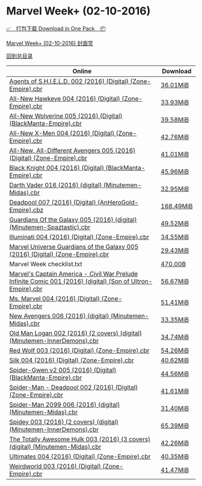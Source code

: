 # Marvel Week+ (02-10-2016)

[✅&emsp;打包下载 Download in One Pack&emsp;📦](https://pan.baidu.com/s/1eRMJJhw)

[Marvel Week+ (02-10-2016) 封面赏](/https://github.com/alicewish/markdown/blob/master/cover/Marvel-Week-02-10-2016-Covers.md)



[回到总目录](https://github.com/alicewish/markdown/blob/master/Catalogs.md)



Online | Download
--- | ---
[Agents of S.H.I.E.L.D. 002 (2016) (Digital) (Zone-Empire).cbr](https://github.com/alicewish/markdown/blob/master/comic/Agents-of-S-H-I-E-L-D-002-2016-Digital-Zone-Empire-cbr.md) | [36.01MiB](https://pan.baidu.com/s/1eRMJJhw#list/path=%2FMarvel%20Week%202016%20Q1%2FMarvel%20Week%2B%20%2802-10-2016%29%2F%E3%82%B5%E3%82%A2%E3%82%BB%E3%82%BB%E3%82%B3%E3%82%AA%E3%82%AA%E3%82%BF%E3%82%BB%E3%82%B7%E3%82%B7%E3%82%A8%E3%82%AD%E3%82%AF%E3%82%A8%E3%82%A2%E3%82%B9%E3%82%B1%E3%82%B5%E3%82%B1%E3%82%A6%E3%82%AF%E3%82%A4%E3%82%B7%E3%82%B1%E3%82%B7%E3%82%AA%E3%82%AF%E3%82%AA%E3%82%BB%E3%82%B5%E3%82%A2&parentPath=%2FMarvel%20Week%202016%20Q1)
[All-New Hawkeye 004 (2016) (Digital) (Zone-Empire).cbr](https://github.com/alicewish/markdown/blob/master/comic/All-New-Hawkeye-004-2016-Digital-Zone-Empire-cbr.md) | [33.93MiB](https://pan.baidu.com/s/1eRMJJhw#list/path=%2FMarvel%20Week%202016%20Q1%2FMarvel%20Week%2B%20%2802-10-2016%29%2F%E3%82%A4%E3%82%B1%E3%82%B3%E3%82%BF%E3%82%BD%E3%82%A4%E3%82%A6%E3%82%AF%E3%82%B5%E3%82%AF%E3%82%B9%E3%82%B3%E3%82%A8%E3%82%A4%E3%82%A8%E3%82%AA%E3%82%AB%E3%82%BD%E3%82%B3%E3%82%A8%E3%82%BD%E3%82%B1%E3%82%A6%E3%82%BF%E3%82%B9%E3%82%A8%E3%82%AD%E3%82%B5%E3%82%BB%E3%82%B5%E3%82%B5%E3%82%B5&parentPath=%2FMarvel%20Week%202016%20Q1)
[All-New Wolverine 005 (2016) (Digital) (BlackManta-Empire).cbr](https://github.com/alicewish/markdown/blob/master/comic/All-New-Wolverine-005-2016-Digital-BlackManta-Empire-cbr.md) | [39.58MiB](https://pan.baidu.com/s/1eRMJJhw#list/path=%2FMarvel%20Week%202016%20Q1%2FMarvel%20Week%2B%20%2802-10-2016%29%2F%E3%82%B5%E3%82%B5%E3%82%BB%E3%82%B3%E3%82%A2%E3%82%AB%E3%82%B9%E3%82%BB%E3%82%B5%E3%82%BD%E3%82%B3%E3%82%A8%E3%82%AB%E3%82%AB%E3%82%B9%E3%82%B9%E3%82%BF%E3%82%AB%E3%82%A8%E3%82%AF%E3%82%BD%E3%82%B9%E3%82%AA%E3%82%AB%E3%82%A2%E3%82%B1%E3%82%A4%E3%82%BB%E3%82%AA%E3%82%B3%E3%82%B5%E3%82%BD&parentPath=%2FMarvel%20Week%202016%20Q1)
[All-New X-Men 004 (2016) (Digital) (Zone-Empire).cbr](https://github.com/alicewish/markdown/blob/master/comic/All-New-X-Men-004-2016-Digital-Zone-Empire-cbr.md) | [42.76MiB](https://pan.baidu.com/s/1eRMJJhw#list/path=%2FMarvel%20Week%202016%20Q1%2FMarvel%20Week%2B%20%2802-10-2016%29%2F%E3%82%A6%E3%82%AD%E3%82%B9%E3%82%B1%E3%82%B7%E3%82%B5%E3%82%AF%E3%82%AB%E3%82%AA%E3%82%BD%E3%82%B9%E3%82%B7%E3%82%A8%E3%82%AB%E3%82%BF%E3%82%BD%E3%82%B7%E3%82%A4%E3%82%AA%E3%82%AB%E3%82%BB%E3%82%B5%E3%82%B9%E3%82%A8%E3%82%B9%E3%82%A4%E3%82%B9%E3%82%AB%E3%82%BB%E3%82%B1%E3%82%B1%E3%82%A2&parentPath=%2FMarvel%20Week%202016%20Q1)
[All-New, All-Different Avengers 005 (2016) (Digital) (Zone-Empire).cbr](https://github.com/alicewish/markdown/blob/master/comic/All-New-All-Different-Avengers-005-2016-Digital-Zone-Empire-cbr.md) | [41.01MiB](https://pan.baidu.com/s/1eRMJJhw#list/path=%2FMarvel%20Week%202016%20Q1%2FMarvel%20Week%2B%20%2802-10-2016%29%2F%E3%82%A8%E3%82%B9%E3%82%AB%E3%82%AA%E3%82%B1%E3%82%BB%E3%82%A6%E3%82%B1%E3%82%BD%E3%82%A2%E3%82%B1%E3%82%B1%E3%82%B3%E3%82%AD%E3%82%BB%E3%82%A4%E3%82%A2%E3%82%A2%E3%82%B5%E3%82%BF%E3%82%AD%E3%82%BB%E3%82%BB%E3%82%AA%E3%82%BF%E3%82%B3%E3%82%AB%E3%82%A8%E3%82%A4%E3%82%BB%E3%82%A2%E3%82%AD&parentPath=%2FMarvel%20Week%202016%20Q1)
[Black Knight 004 (2016) (Digital) (BlackManta-Empire).cbr](https://github.com/alicewish/markdown/blob/master/comic/Black-Knight-004-2016-Digital-BlackManta-Empire-cbr.md) | [45.96MiB](https://pan.baidu.com/s/1eRMJJhw#list/path=%2FMarvel%20Week%202016%20Q1%2FMarvel%20Week%2B%20%2802-10-2016%29%2F%E3%82%A6%E3%82%AD%E3%82%BD%E3%82%B9%E3%82%AD%E3%82%A2%E3%82%B7%E3%82%B3%E3%82%AB%E3%82%AA%E3%82%AB%E3%82%A4%E3%82%BD%E3%82%AF%E3%82%A2%E3%82%B5%E3%82%A6%E3%82%AD%E3%82%B9%E3%82%BB%E3%82%BD%E3%82%BF%E3%82%A4%E3%82%B5%E3%82%AF%E3%82%B1%E3%82%BF%E3%82%BB%E3%82%BB%E3%82%AF%E3%82%BB%E3%82%BB&parentPath=%2FMarvel%20Week%202016%20Q1)
[Darth Vader 016 (2016) (digital) (Minutemen-Midas).cbr](https://github.com/alicewish/markdown/blob/master/comic/Darth-Vader-016-2016-digital-Minutemen-Midas-cbr.md) | [32.95MiB](https://pan.baidu.com/s/1eRMJJhw#list/path=%2FMarvel%20Week%202016%20Q1%2FMarvel%20Week%2B%20%2802-10-2016%29%2F%E3%82%A6%E3%82%B3%E3%82%A6%E3%82%A2%E3%82%B1%E3%82%B5%E3%82%B5%E3%82%B1%E3%82%B7%E3%82%BF%E3%82%A6%E3%82%B9%E3%82%AF%E3%82%A6%E3%82%BB%E3%82%A6%E3%82%BF%E3%82%AF%E3%82%B7%E3%82%BD%E3%82%A4%E3%82%AD%E3%82%B3%E3%82%AD%E3%82%AA%E3%82%AB%E3%82%B9%E3%82%B7%E3%82%B3%E3%82%B9%E3%82%B1%E3%82%B9&parentPath=%2FMarvel%20Week%202016%20Q1)
[Deadpool 007 (2016) (Digital) (AnHeroGold-Empire).cbz](https://github.com/alicewish/markdown/blob/master/comic/Deadpool-007-2016-Digital-AnHeroGold-Empire-cbz.md) | [168.49MiB](https://pan.baidu.com/s/1eRMJJhw#list/path=%2FMarvel%20Week%202016%20Q1%2FMarvel%20Week%2B%20%2802-10-2016%29%2F%E3%82%BB%E3%82%A4%E3%82%AB%E3%82%BF%E3%82%BB%E3%82%A4%E3%82%A8%E3%82%A6%E3%82%B1%E3%82%A4%E3%82%B7%E3%82%AF%E3%82%AD%E3%82%B3%E3%82%BD%E3%82%AF%E3%82%B3%E3%82%AA%E3%82%AD%E3%82%B1%E3%82%B1%E3%82%A2%E3%82%BF%E3%82%BF%E3%82%A6%E3%82%AF%E3%82%AF%E3%82%B3%E3%82%B9%E3%82%BD%E3%82%AA%E3%82%B3&parentPath=%2FMarvel%20Week%202016%20Q1)
[Guardians Of the Galaxy 005 (2016) (digital) (Minutemen-Spaztastic).cbr](https://github.com/alicewish/markdown/blob/master/comic/Guardians-Of-Galaxy-005-2016-digital-Minutemen-Spaztastic-cbr.md) | [49.52MiB](https://pan.baidu.com/s/1eRMJJhw#list/path=%2FMarvel%20Week%202016%20Q1%2FMarvel%20Week%2B%20%2802-10-2016%29%2F%E3%82%A8%E3%82%B9%E3%82%B1%E3%82%AB%E3%82%AA%E3%82%AA%E3%82%A4%E3%82%B9%E3%82%B1%E3%82%A6%E3%82%B3%E3%82%A8%E3%82%B3%E3%82%B9%E3%82%B9%E3%82%AA%E3%82%A2%E3%82%AF%E3%82%A4%E3%82%BF%E3%82%B5%E3%82%A6%E3%82%B7%E3%82%AD%E3%82%B9%E3%82%AF%E3%82%AD%E3%82%B9%E3%82%AB%E3%82%A6%E3%82%BF%E3%82%B3&parentPath=%2FMarvel%20Week%202016%20Q1)
[Illuminati 004 (2016) (Digital) (Zone-Empire).cbr](https://github.com/alicewish/markdown/blob/master/comic/Illuminati-004-2016-Digital-Zone-Empire-cbr.md) | [34.55MiB](https://pan.baidu.com/s/1eRMJJhw#list/path=%2FMarvel%20Week%202016%20Q1%2FMarvel%20Week%2B%20%2802-10-2016%29%2F%E3%82%B5%E3%82%AF%E3%82%B3%E3%82%A2%E3%82%A4%E3%82%A4%E3%82%AB%E3%82%A6%E3%82%B1%E3%82%A4%E3%82%A4%E3%82%AF%E3%82%AF%E3%82%A6%E3%82%A6%E3%82%B7%E3%82%AF%E3%82%AD%E3%82%AF%E3%82%AF%E3%82%AF%E3%82%BF%E3%82%BB%E3%82%B1%E3%82%A8%E3%82%B9%E3%82%A8%E3%82%A6%E3%82%AB%E3%82%AA%E3%82%A2%E3%82%A8&parentPath=%2FMarvel%20Week%202016%20Q1)
[Marvel Universe Guardians of the Galaxy 005 (2016) (Digital) (Zone-Empire).cbr](https://github.com/alicewish/markdown/blob/master/comic/Marvel-Universe-Guardians-of-Galaxy-005-2016-Digital-Zone-Empire-cbr.md) | [29.43MiB](https://pan.baidu.com/s/1eRMJJhw#list/path=%2FMarvel%20Week%202016%20Q1%2FMarvel%20Week%2B%20%2802-10-2016%29%2F%E3%82%B7%E3%82%A4%E3%82%B9%E3%82%AF%E3%82%B3%E3%82%BF%E3%82%AB%E3%82%BB%E3%82%AB%E3%82%A8%E3%82%BB%E3%82%AB%E3%82%AB%E3%82%B7%E3%82%B9%E3%82%AF%E3%82%A8%E3%82%A6%E3%82%AD%E3%82%BB%E3%82%AB%E3%82%A2%E3%82%A2%E3%82%AA%E3%82%A6%E3%82%AF%E3%82%A4%E3%82%A4%E3%82%AF%E3%82%A2%E3%82%AF%E3%82%B1&parentPath=%2FMarvel%20Week%202016%20Q1)
Marvel Week checklist.txt | [470.00B](https://pan.baidu.com/s/1eRMJJhw#list/path=%2FMarvel%20Week%202016%20Q1%2FMarvel%20Week%2B%20%2802-10-2016%29%2F%E3%82%A2%E3%82%A4%E3%82%B1%E3%82%A6%E3%82%AA%E3%82%BD%E3%82%A6%E3%82%B9%E3%82%AA%E3%82%B5%E3%82%A4%E3%82%A2%E3%82%B7%E3%82%B7%E3%82%B3%E3%82%A6%E3%82%A4%E3%82%B7%E3%82%B1%E3%82%BB%E3%82%A2%E3%82%B9%E3%82%A6%E3%82%A2%E3%82%AD%E3%82%AB%E3%82%A4%E3%82%A2%E3%82%AF%E3%82%A2%E3%82%A8%E3%82%AB&parentPath=%2FMarvel%20Week%202016%20Q1)
[Marvel's Captain America - Civil War Prelude Infinite Comic 001 (2016) (digital) (Son of Ultron-Empire).cbr](https://github.com/alicewish/markdown/blob/master/comic/Marvels-Captain-America-Civil-War-Prelude-Infinite-Comic-001-2016-digital-Son-of-Ultron-Empire-cbr.md) | [56.67MiB](https://pan.baidu.com/s/1eRMJJhw#list/path=%2FMarvel%20Week%202016%20Q1%2FMarvel%20Week%2B%20%2802-10-2016%29%2F%E3%82%B3%E3%82%B5%E3%82%B5%E3%82%A2%E3%82%A4%E3%82%A8%E3%82%BB%E3%82%B1%E3%82%A4%E3%82%A4%E3%82%BD%E3%82%B9%E3%82%B3%E3%82%B5%E3%82%BB%E3%82%AD%E3%82%A2%E3%82%BF%E3%82%AD%E3%82%BD%E3%82%BD%E3%82%B5%E3%82%A6%E3%82%B7%E3%82%B9%E3%82%AB%E3%82%BF%E3%82%B9%E3%82%AB%E3%82%BD%E3%82%A2%E3%82%A6&parentPath=%2FMarvel%20Week%202016%20Q1)
[Ms. Marvel 004 (2016) (Digital) (Zone-Empire).cbr](https://github.com/alicewish/markdown/blob/master/comic/Ms-Marvel-004-2016-Digital-Zone-Empire-cbr.md) | [51.41MiB](https://pan.baidu.com/s/1eRMJJhw#list/path=%2FMarvel%20Week%202016%20Q1%2FMarvel%20Week%2B%20%2802-10-2016%29%2F%E3%82%AD%E3%82%B9%E3%82%AD%E3%82%BB%E3%82%A4%E3%82%B3%E3%82%AD%E3%82%BF%E3%82%BD%E3%82%BD%E3%82%BB%E3%82%B3%E3%82%BB%E3%82%BF%E3%82%B5%E3%82%B1%E3%82%A2%E3%82%B1%E3%82%BB%E3%82%A8%E3%82%B3%E3%82%AF%E3%82%A4%E3%82%B7%E3%82%BD%E3%82%A8%E3%82%B3%E3%82%A6%E3%82%B1%E3%82%BB%E3%82%AF%E3%82%A8&parentPath=%2FMarvel%20Week%202016%20Q1)
[New Avengers 006 (2016) (digital) (Minutemen-Midas).cbr](https://github.com/alicewish/markdown/blob/master/comic/New-Avengers-006-2016-digital-Minutemen-Midas-cbr.md) | [33.35MiB](https://pan.baidu.com/s/1eRMJJhw#list/path=%2FMarvel%20Week%202016%20Q1%2FMarvel%20Week%2B%20%2802-10-2016%29%2F%E3%82%BF%E3%82%BB%E3%82%A2%E3%82%AD%E3%82%B5%E3%82%A8%E3%82%AB%E3%82%AF%E3%82%A4%E3%82%AA%E3%82%BD%E3%82%B3%E3%82%A4%E3%82%B9%E3%82%BD%E3%82%A2%E3%82%BB%E3%82%A8%E3%82%BD%E3%82%B3%E3%82%A2%E3%82%AB%E3%82%AF%E3%82%A8%E3%82%BB%E3%82%AD%E3%82%AF%E3%82%A2%E3%82%AD%E3%82%BF%E3%82%AB%E3%82%A4&parentPath=%2FMarvel%20Week%202016%20Q1)
[Old Man Logan 002 (2016) (2 covers) (digital) (Minutemen-InnerDemons).cbr](https://github.com/alicewish/markdown/blob/master/comic/Old-Man-Logan-002-2016-2-covers-digital-Minutemen-InnerDemons-cbr.md) | [34.74MiB](https://pan.baidu.com/s/1eRMJJhw#list/path=%2FMarvel%20Week%202016%20Q1%2FMarvel%20Week%2B%20%2802-10-2016%29%2F%E3%82%A6%E3%82%B3%E3%82%A8%E3%82%A6%E3%82%AA%E3%82%A8%E3%82%B3%E3%82%B9%E3%82%B3%E3%82%B9%E3%82%AA%E3%82%B1%E3%82%AA%E3%82%B9%E3%82%A2%E3%82%A8%E3%82%AD%E3%82%BF%E3%82%BF%E3%82%AB%E3%82%AF%E3%82%A8%E3%82%B5%E3%82%BF%E3%82%B5%E3%82%AD%E3%82%BB%E3%82%AB%E3%82%B3%E3%82%BF%E3%82%A8%E3%82%AB&parentPath=%2FMarvel%20Week%202016%20Q1)
[Red Wolf 003 (2016) (Digital) (Zone-Empire).cbr](https://github.com/alicewish/markdown/blob/master/comic/Red-Wolf-003-2016-Digital-Zone-Empire-cbr.md) | [54.26MiB](https://pan.baidu.com/s/1eRMJJhw#list/path=%2FMarvel%20Week%202016%20Q1%2FMarvel%20Week%2B%20%2802-10-2016%29%2F%E3%82%B5%E3%82%BF%E3%82%A4%E3%82%BF%E3%82%B1%E3%82%AF%E3%82%A4%E3%82%AF%E3%82%AA%E3%82%AB%E3%82%A8%E3%82%BD%E3%82%A6%E3%82%AD%E3%82%A8%E3%82%A2%E3%82%B3%E3%82%AF%E3%82%A4%E3%82%A6%E3%82%A4%E3%82%A8%E3%82%BF%E3%82%B9%E3%82%A6%E3%82%BF%E3%82%BF%E3%82%AD%E3%82%BF%E3%82%B7%E3%82%BB%E3%82%B3&parentPath=%2FMarvel%20Week%202016%20Q1)
[Silk 004 (2016) (Digital) (Zone-Empire).cbr](https://github.com/alicewish/markdown/blob/master/comic/Silk-004-2016-Digital-Zone-Empire-cbr.md) | [40.62MiB](https://pan.baidu.com/s/1eRMJJhw#list/path=%2FMarvel%20Week%202016%20Q1%2FMarvel%20Week%2B%20%2802-10-2016%29%2F%E3%82%B3%E3%82%BD%E3%82%B3%E3%82%BB%E3%82%AD%E3%82%BB%E3%82%BB%E3%82%A8%E3%82%A8%E3%82%A8%E3%82%BB%E3%82%A2%E3%82%B7%E3%82%B5%E3%82%B9%E3%82%BB%E3%82%B9%E3%82%BF%E3%82%BD%E3%82%B3%E3%82%A8%E3%82%BB%E3%82%BF%E3%82%B7%E3%82%AD%E3%82%A6%E3%82%BF%E3%82%BB%E3%82%A6%E3%82%AA%E3%82%BB%E3%82%A4&parentPath=%2FMarvel%20Week%202016%20Q1)
[Spider-Gwen v2 005 (2016) (Digital) (BlackManta-Empire).cbr](https://github.com/alicewish/markdown/blob/master/comic/Spider-Gwen-v2-005-2016-Digital-BlackManta-Empire-cbr.md) | [44.56MiB](https://pan.baidu.com/s/1eRMJJhw#list/path=%2FMarvel%20Week%202016%20Q1%2FMarvel%20Week%2B%20%2802-10-2016%29%2F%E3%82%B9%E3%82%B7%E3%82%B5%E3%82%A2%E3%82%AF%E3%82%B3%E3%82%BF%E3%82%A8%E3%82%B7%E3%82%B3%E3%82%A2%E3%82%AD%E3%82%B1%E3%82%B3%E3%82%A2%E3%82%BD%E3%82%AD%E3%82%BD%E3%82%AF%E3%82%B1%E3%82%AB%E3%82%BD%E3%82%A4%E3%82%A6%E3%82%B1%E3%82%BB%E3%82%B1%E3%82%AB%E3%82%B7%E3%82%B7%E3%82%A4%E3%82%AB&parentPath=%2FMarvel%20Week%202016%20Q1)
[Spider-Man - Deadpool 002 (2016) (Digital) (Zone-Empire).cbr](https://github.com/alicewish/markdown/blob/master/comic/Spider-Man-Deadpool-002-2016-Digital-Zone-Empire-cbr.md) | [41.61MiB](https://pan.baidu.com/s/1eRMJJhw#list/path=%2FMarvel%20Week%202016%20Q1%2FMarvel%20Week%2B%20%2802-10-2016%29%2F%E3%82%BF%E3%82%B5%E3%82%BF%E3%82%AA%E3%82%A4%E3%82%AD%E3%82%B3%E3%82%BB%E3%82%BD%E3%82%B3%E3%82%B1%E3%82%BD%E3%82%AF%E3%82%B5%E3%82%B1%E3%82%B3%E3%82%AD%E3%82%BF%E3%82%BD%E3%82%BD%E3%82%A8%E3%82%B9%E3%82%B7%E3%82%A2%E3%82%BD%E3%82%A4%E3%82%A4%E3%82%BD%E3%82%B9%E3%82%A6%E3%82%B9%E3%82%BF&parentPath=%2FMarvel%20Week%202016%20Q1)
[Spider-Man 2099 006 (2016) (digital) (Minutemen-Midas).cbr](https://github.com/alicewish/markdown/blob/master/comic/Spider-Man-2099-006-2016-digital-Minutemen-Midas-cbr.md) | [31.40MiB](https://pan.baidu.com/s/1eRMJJhw#list/path=%2FMarvel%20Week%202016%20Q1%2FMarvel%20Week%2B%20%2802-10-2016%29%2F%E3%82%B7%E3%82%A8%E3%82%AD%E3%82%BF%E3%82%AB%E3%82%B1%E3%82%AD%E3%82%A2%E3%82%BD%E3%82%BD%E3%82%A2%E3%82%A6%E3%82%B9%E3%82%BB%E3%82%B3%E3%82%BB%E3%82%A2%E3%82%B3%E3%82%B5%E3%82%AF%E3%82%A6%E3%82%AB%E3%82%AF%E3%82%AF%E3%82%A4%E3%82%A6%E3%82%AB%E3%82%B9%E3%82%B7%E3%82%B5%E3%82%AB%E3%82%B7&parentPath=%2FMarvel%20Week%202016%20Q1)
[Spidey 003 (2016) (2 covers) (digital) (Minutemen-InnerDemons).cbr](https://github.com/alicewish/markdown/blob/master/comic/Spidey-003-2016-2-covers-digital-Minutemen-InnerDemons-cbr.md) | [65.39MiB](https://pan.baidu.com/s/1eRMJJhw#list/path=%2FMarvel%20Week%202016%20Q1%2FMarvel%20Week%2B%20%2802-10-2016%29%2F%E3%82%AD%E3%82%B7%E3%82%B7%E3%82%B1%E3%82%AD%E3%82%B5%E3%82%AA%E3%82%A6%E3%82%B3%E3%82%BD%E3%82%B9%E3%82%A2%E3%82%AA%E3%82%B7%E3%82%B7%E3%82%AD%E3%82%BD%E3%82%B7%E3%82%B1%E3%82%A2%E3%82%B9%E3%82%A2%E3%82%B3%E3%82%AD%E3%82%A8%E3%82%AD%E3%82%AB%E3%82%A6%E3%82%BF%E3%82%BF%E3%82%A8%E3%82%A2&parentPath=%2FMarvel%20Week%202016%20Q1)
[The Totally Awesome Hulk 003 (2016) (3 covers) (digital) (Minutemen-Midas).cbr](https://github.com/alicewish/markdown/blob/master/comic/Totally-Awesome-Hulk-003-2016-3-covers-digital-Minutemen-Midas-cbr.md) | [42.26MiB](https://pan.baidu.com/s/1eRMJJhw#list/path=%2FMarvel%20Week%202016%20Q1%2FMarvel%20Week%2B%20%2802-10-2016%29%2F%E3%82%B3%E3%82%AF%E3%82%A2%E3%82%AB%E3%82%BF%E3%82%AD%E3%82%BF%E3%82%B5%E3%82%BD%E3%82%A4%E3%82%AA%E3%82%B9%E3%82%B7%E3%82%B3%E3%82%B5%E3%82%A4%E3%82%B1%E3%82%AB%E3%82%AB%E3%82%AF%E3%82%A4%E3%82%B5%E3%82%BD%E3%82%BB%E3%82%B1%E3%82%A2%E3%82%A8%E3%82%A4%E3%82%AA%E3%82%B9%E3%82%B9%E3%82%B9&parentPath=%2FMarvel%20Week%202016%20Q1)
[Ultimates 004 (2016) (Digital) (Zone-Empire).cbr](https://github.com/alicewish/markdown/blob/master/comic/Ultimates-004-2016-Digital-Zone-Empire-cbr.md) | [40.35MiB](https://pan.baidu.com/s/1eRMJJhw#list/path=%2FMarvel%20Week%202016%20Q1%2FMarvel%20Week%2B%20%2802-10-2016%29%2F%E3%82%B1%E3%82%B1%E3%82%AA%E3%82%A4%E3%82%B5%E3%82%A8%E3%82%B1%E3%82%BB%E3%82%BB%E3%82%A6%E3%82%AD%E3%82%BF%E3%82%B7%E3%82%AD%E3%82%A4%E3%82%AD%E3%82%A4%E3%82%AA%E3%82%B7%E3%82%AD%E3%82%AA%E3%82%AD%E3%82%B3%E3%82%A4%E3%82%AB%E3%82%B3%E3%82%A8%E3%82%A2%E3%82%BF%E3%82%A4%E3%82%AD%E3%82%BF&parentPath=%2FMarvel%20Week%202016%20Q1)
[Weirdworld 003 (2016) (Digital) (Zone-Empire).cbr](https://github.com/alicewish/markdown/blob/master/comic/Weirdworld-003-2016-Digital-Zone-Empire-cbr.md) | [41.47MiB](https://pan.baidu.com/s/1eRMJJhw#list/path=%2FMarvel%20Week%202016%20Q1%2FMarvel%20Week%2B%20%2802-10-2016%29%2F%E3%82%B1%E3%82%B1%E3%82%AF%E3%82%AD%E3%82%A6%E3%82%A2%E3%82%B7%E3%82%B1%E3%82%A6%E3%82%A4%E3%82%A2%E3%82%AA%E3%82%B3%E3%82%B7%E3%82%AF%E3%82%BF%E3%82%BB%E3%82%B3%E3%82%A8%E3%82%AA%E3%82%BD%E3%82%BB%E3%82%B7%E3%82%AB%E3%82%B9%E3%82%B5%E3%82%B9%E3%82%AD%E3%82%BD%E3%82%B9%E3%82%AB%E3%82%B1&parentPath=%2FMarvel%20Week%202016%20Q1)